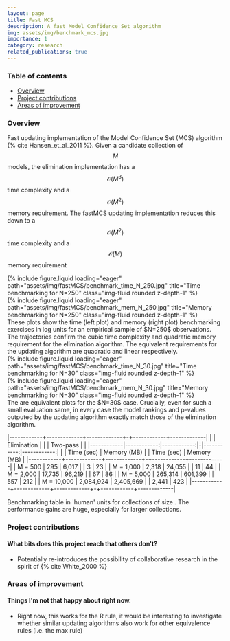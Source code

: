 ```yaml
---
layout: page
title: Fast MCS
description: A fast Model Confidence Set algorithm
img: assets/img/benchmark_mcs.jpg
importance: 1
category: research
related_publications: true
---
```


### Table of contents
- [Overview](#overview)
- [Project contributions](#project-contributions)
- [Areas of improvement](#areas-of-improvement)

### Overview

Fast updating implementation of the Model Confidence Set (MCS) algorithm {% cite Hansen_et_al_2011 %}. Given a candidate collection of $$M$$ models, the elimination implementation has a $$\mathcal{O}(M^3)$$ time complexity and a $$\mathcal{O}(M^2)$$ memory requirement. The fastMCS updating implementation reduces this down to  a $$\mathcal{O}(M^2)$$ time complexity and a $$\mathcal{O}(M)$$ memory requirement

<div class="row">
    <div class="col-sm mt-3 mt-md-0">
        {% include figure.liquid loading="eager" path="assets/img/fastMCS/benchmark_time_N_250.jpg" title="Time benchmarking for N=250" class="img-fluid rounded z-depth-1" %}
    </div>
    <div class="col-sm mt-3 mt-md-0">
        {% include figure.liquid loading="eager" path="assets/img/fastMCS/benchmark_mem_N_250.jpg" title="Memory benchmarking for N=250" class="img-fluid rounded z-depth-1" %}
    </div>
</div>
<div class="caption">
    These plots show the time (left plot) and memory (right plot) benchmarking exercises in log units for an empirical sample of $N=250$ observations. The trajectories confirm the cubic time complexity and quadratic memory requirement for the elimination algorithm. The equivalent requirements for the updating algorithm are quadratic and linear respectively.
</div>

<div class="row">
    <div class="col-sm mt-3 mt-md-0">
        {% include figure.liquid loading="eager" path="assets/img/fastMCS/benchmark_time_N_30.jpg" title="Time benchmarking for N=30" class="img-fluid rounded z-depth-1" %}
    </div>
    <div class="col-sm mt-3 mt-md-0">
        {% include figure.liquid loading="eager" path="assets/img/fastMCS/benchmark_mem_N_30.jpg" title="Memory benchmarking for N=30" class="img-fluid rounded z-depth-1" %}
    </div>
</div>
<div class="caption">
    The are equivalent plots for the $N=30$ case. Crucially, even for such a small evaluation same, in every case the model rankings and p-values outputed by the updating algorithm exactly match those of the elimination algorithm.
</div>

|------------+-------------+-------------+-+------------+-------------|
|            | Elimination |             | | Two-pass   |             |
|------------|------------:|------------:|-|-----------:|------------:|
|            |  Time (sec) | Memory (MB) | | Time (sec) | Memory (MB) |
|------------+-------------+-------------+-+------------+-------------|
| M = 500    |        295  |      6,017  | |       3    |      23     |
| M = 1,000  |      2,318  |     24,055  | |      11    |      44     |
| M = 2,000  |     17,735  |     96,219  | |      67    |      86     |
| M = 5,000  |    265,314  |    601,399  | |     557    |     212     |
| M = 10,000 |  2,084,924  |  2,405,669  | |   2,441    |     423     |
|------------+-------------+-------------+-+------------+-------------|

<div class="caption">
    Benchmarking table in 'human' units for collections of size . The performance gains are huge, especially for larger collections.
</div>


### Project contributions
#### What bits does this project reach that others don't?

- Potentially re-introduces the possibility of collaborative research in the spirit of {% cite White_2000 %}


### Areas of improvement
#### Things I'm not that happy about right now.

- Right now, this works for the R rule, it would be interesting to investigate whether similar updating algorithms also work for other equivalence rules (i.e. the max rule)
